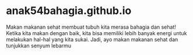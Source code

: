 # anak54bahagia.github.io
Makan makanan sehat membuat tubuh kita merasa bahagia dan sehat! Ketika kita makan dengan baik, kita bisa memiliki lebih banyak energi untuk melakukan hal-hal yang kita sukai. Jadi, ayo makan makanan sehat dan tunjukkan senyum lebarmu

